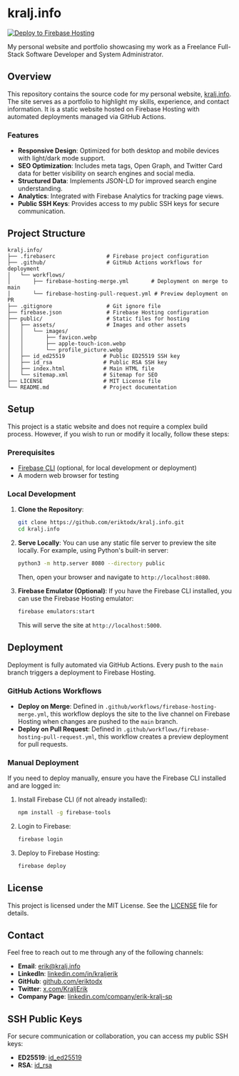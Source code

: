 # kralj.info

[![Deploy to Firebase Hosting](https://github.com/eriktodx/kralj.info/actions/workflows/firebase-hosting-merge.yml/badge.svg)](https://github.com/eriktodx/kralj.info/actions/workflows/firebase-hosting-merge.yml)

My personal website and portfolio showcasing my work as a Freelance Full-Stack Software Developer and System Administrator.

## Overview

This repository contains the source code for my personal website, [kralj.info](https://kralj.info). The site serves as a portfolio to highlight my skills, experience, and contact information. It is a static website hosted on Firebase Hosting with automated deployments managed via GitHub Actions.

### Features

- **Responsive Design**: Optimized for both desktop and mobile devices with light/dark mode support.
- **SEO Optimization**: Includes meta tags, Open Graph, and Twitter Card data for better visibility on search engines and social media.
- **Structured Data**: Implements JSON-LD for improved search engine understanding.
- **Analytics**: Integrated with Firebase Analytics for tracking page views.
- **Public SSH Keys**: Provides access to my public SSH keys for secure communication.

## Project Structure

```
kralj.info/
├── .firebaserc                # Firebase project configuration
├── .github/                   # GitHub Actions workflows for deployment
│   └── workflows/
│       ├── firebase-hosting-merge.yml       # Deployment on merge to main
│       └── firebase-hosting-pull-request.yml # Preview deployment on PR
├── .gitignore                 # Git ignore file
├── firebase.json              # Firebase Hosting configuration
├── public/                    # Static files for hosting
│   ├── assets/                # Images and other assets
│   │   └── images/
│   │       ├── favicon.webp
│   │       ├── apple-touch-icon.webp
│   │       └── profile_picture.webp
│   ├── id_ed25519            # Public ED25519 SSH key
│   ├── id_rsa                # Public RSA SSH key
│   ├── index.html            # Main HTML file
│   └── sitemap.xml           # Sitemap for SEO
├── LICENSE                   # MIT License file
└── README.md                 # Project documentation
```

## Setup

This project is a static website and does not require a complex build process. However, if you wish to run or modify it locally, follow these steps:

### Prerequisites

- [Firebase CLI](https://firebase.google.com/docs/cli) (optional, for local development or deployment)
- A modern web browser for testing

### Local Development

1. **Clone the Repository**:
   ```bash
   git clone https://github.com/eriktodx/kralj.info.git
   cd kralj.info
   ```

2. **Serve Locally**:
   You can use any static file server to preview the site locally. For example, using Python's built-in server:
   ```bash
   python3 -m http.server 8080 --directory public
   ```
   Then, open your browser and navigate to `http://localhost:8080`.

3. **Firebase Emulator (Optional)**:
   If you have the Firebase CLI installed, you can use the Firebase Hosting emulator:
   ```bash
   firebase emulators:start
   ```
   This will serve the site at `http://localhost:5000`.

## Deployment

Deployment is fully automated via GitHub Actions. Every push to the `main` branch triggers a deployment to Firebase Hosting.

### GitHub Actions Workflows

- **Deploy on Merge**: Defined in `.github/workflows/firebase-hosting-merge.yml`, this workflow deploys the site to the live channel on Firebase Hosting when changes are pushed to the `main` branch.
- **Deploy on Pull Request**: Defined in `.github/workflows/firebase-hosting-pull-request.yml`, this workflow creates a preview deployment for pull requests.

### Manual Deployment

If you need to deploy manually, ensure you have the Firebase CLI installed and are logged in:

1. Install Firebase CLI (if not already installed):
   ```bash
   npm install -g firebase-tools
   ```

2. Login to Firebase:
   ```bash
   firebase login
   ```

3. Deploy to Firebase Hosting:
   ```bash
   firebase deploy
   ```

## License

This project is licensed under the MIT License. See the [LICENSE](LICENSE) file for details.

## Contact

Feel free to reach out to me through any of the following channels:

- **Email**: [erik@kralj.info](mailto:erik@kralj.info)
- **LinkedIn**: [linkedin.com/in/kraljerik](https://www.linkedin.com/in/kraljerik)
- **GitHub**: [github.com/eriktodx](https://github.com/eriktodx)
- **Twitter**: [x.com/KraljErik](https://x.com/KraljErik)
- **Company Page**: [linkedin.com/company/erik-kralj-sp](https://linkedin.com/company/erik-kralj-sp)

## SSH Public Keys

For secure communication or collaboration, you can access my public SSH keys:

- **ED25519**: [id_ed25519](https://kralj.info/id_ed25519)
- **RSA**: [id_rsa](https://kralj.info/id_rsa)
